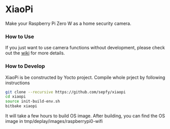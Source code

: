 # XiaoPi
Make your Raspberry Pi Zero W as a home security camera.

### How to Use
If you just want to use camera functions without development, please check out the [wiki](https://github.com/sepfy/xiaopi/wiki) for more details.

### How to Develop
XiaoPi is be constructed by Yocto project. Compile whole prject by following instructions
```bash
git clone --recursive https://github.com/sepfy/xiaopi
cd xiaopi
source init-build-env.sh
bitbake xiaopi
```
It will take a few hours to build OS image. After building, you can find the OS image in tmp/deplay/images/raspberrypi0-wifi




